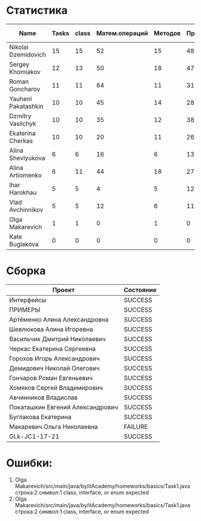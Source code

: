 # Статистика

| Name | Tasks | class | Матем.операций | Методов | Присваиваний | анон.класов | внутр.класов | констант | логирование | лямбды | переменных | перхватов исключений | приват. методов | приват. полей | сравнений | циклов |
| --- | --- | --- | --- | --- | --- | --- | --- | --- | --- | --- | --- | --- | --- | --- | --- | --- |
| Nikolai Dzemidovich | 15 | 15 | 52 | 15 | 48 | 0 | 0 | 0 | 0 | 0 | 46 | 0 | 0 | 0 | 23 | 3 |
| Sergey Khomiakov | 12 | 13 | 50 | 18 | 47 | 0 | 0 | 0 | 0 | 0 | 41 | 4 | 4 | 0 | 30 | 0 |
| Roman Goncharov | 11 | 11 | 64 | 11 | 31 | 0 | 0 | 0 | 0 | 0 | 30 | 0 | 0 | 0 | 30 | 1 |
| Yauheni Pakatashkin | 10 | 10 | 45 | 14 | 28 | 0 | 0 | 0 | 0 | 0 | 28 | 0 | 1 | 0 | 12 | 3 |
| Dzmitry Vasilchyk | 10 | 10 | 35 | 12 | 38 | 0 | 0 | 0 | 0 | 0 | 38 | 0 | 2 | 0 | 9 | 0 |
| Ekaterina Cherkas | 10 | 10 | 20 | 11 | 26 | 0 | 0 | 0 | 0 | 0 | 26 | 0 | 0 | 0 | 1 | 0 |
| Alina Shevlyukova | 6 | 6 | 16 | 6 | 13 | 0 | 0 | 0 | 0 | 0 | 13 | 0 | 0 | 0 | 0 | 0 |
| Alina Artiomenko | 6 | 11 | 44 | 18 | 27 | 0 | 0 | 0 | 0 | 0 | 27 | 0 | 7 | 1 | 7 | 5 |
| Ihar Harokhau | 5 | 5 | 4 | 5 | 12 | 0 | 0 | 0 | 0 | 0 | 12 | 0 | 0 | 0 | 0 | 1 |
| Vlad Avchinnikov | 5 | 5 | 12 | 6 | 11 | 0 | 0 | 0 | 0 | 0 | 11 | 0 | 0 | 0 | 0 | 0 |
| Olga Makarevich | 1 | 1 | 0 | 1 | 0 | 0 | 0 | 0 | 0 | 0 | 0 | 0 | 0 | 0 | 0 | 0 |
| Kate Buglakova | 0 | 0 | 0 | 0 | 0 | 0 | 0 | 0 | 0 | 0 | 0 | 0 | 0 | 0 | 0 | 0 |


# Сборка

| Проект | Состояние |
| --- | --- |
| Интерфейсы  | SUCCESS |
| ПРИМЕРЫ  | SUCCESS |
| Артёменко Алина Александровна  | SUCCESS |
| Шевлюкова Алина Игоревна  | SUCCESS |
| Васильчик Дмитрий Николаевич  | SUCCESS |
| Черкас Екатерина Сергеевна  | SUCCESS |
| Горохов Игорь Александрович  | SUCCESS |
| Демидович Николай Олегович  | SUCCESS |
| Гончаров Роман Евгеньевич  | SUCCESS |
| Хомяков Сергей Владимирович  | SUCCESS |
| Авчинников Владислав  | SUCCESS |
| Покаташкин Евгений Александрович  | SUCCESS |
| Буглакова Екатерина  | SUCCESS |
| Макаревич Ольга Николаевна  | FAILURE |
| GLk-JC1-17-21  | SUCCESS |


# Ошибки:

1. Olga Makarevich/src/main/java/by/itAcademy/homeworks/basics/Task1.java строка:2 символ:1 class, interface, or enum expected
1. Olga Makarevich/src/main/java/by/itAcademy/homeworks/basics/Task1.java строка:2 символ:1 class, interface, or enum expected
